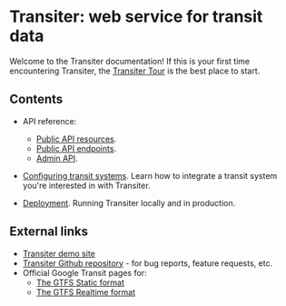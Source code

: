 # Transiter: web service for transit data

Welcome to the Transiter documentation!
If this is your first time encountering Transiter,
the [Transiter Tour](tour.md) is the best place to start.

## Contents

- API reference:
    - [Public API resources](api/public_resources.md).
    - [Public API endpoints](api/public_endpoints.md).
    - [Admin API](api/admin.md).

- [Configuring transit systems](systems.md).
    Learn how to integrate a transit system you're interested in with Transiter.
    
- [Deployment](deployment/running-transiter.md).
    Running Transiter locally and in production.

## External links

- [Transiter demo site](https://demo.transiter.io)
- [Transiter Github repository](https://github.com/jamespfennell/transiter) - for bug reports, feature requests, etc.
- Official Google Transit pages for:
    - [The GTFS Static format](https://developers.google.com/transit/gtfs)
    - [The GTFS Realtime format](https://developers.google.com/transit/gtfs-realtime)
